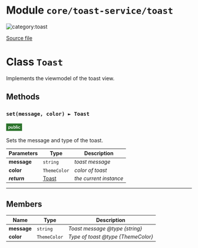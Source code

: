 # Module `core/toast-service/toast`

![category:toast](https://img.shields.io/badge/category-toast-009663.svg?style=flat-square)



[Source file](..\src\core\toast-service\toast.js)

# Class `Toast`

Implements the viewmodel of the toast view.

## Methods

### `set(message, color) ► Toast`

![modifier: public](images/badges/modifier-public.png)

Sets the message and type of the toast.

Parameters | Type | Description
--- | --- | ---
__message__ | `string` | *toast message*
__color__ | `ThemeColor` | *color of toast*
__*return*__ | [Toast](src-core-toast-service_toast.md) | *the current instance*

---

## Members

Name | Type | Description
--- | --- | ---
__message__ | `string` | *Toast message @type {string}*
__color__ | `ThemeColor` | *Type of toast @type {ThemeColor}*

